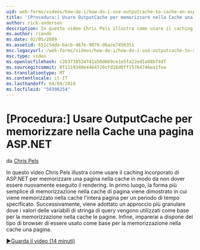 ```yaml
---
uid: web-forms/videos/how-do-i/how-do-i-use-outputcache-to-cache-an-aspnet-page
title: '[Procedura:] Usare OutputCache per memorizzare nella Cache una pagina ASP.NET | Microsoft Docs'
author: rick-anderson
description: In questo video Chris Pels illustra come usare il caching incorporato di ASP.NET per memorizzare una pagina nella cache in modo da non dover essere nuovamente eseguito il rendering. Prima di tutto la...
ms.author: riande
ms.date: 02/05/2009
ms.assetid: 651c54da-becb-467e-9076-d6ace7456351
msc.legacyurl: /web-forms/videos/how-do-i/how-do-i-use-outputcache-to-cache-an-aspnet-page
msc.type: video
ms.openlocfilehash: c2b3738524741a50d669ce1e5fa22ed1a88bf4df
ms.sourcegitcommit: 0f1119340e4464720cfd16d0ff15764746ea1fea
ms.translationtype: MT
ms.contentlocale: it-IT
ms.lasthandoff: 04/09/2019
ms.locfileid: "59398254"
---
```

# <a name="how-do-i-use-outputcache-to-cache-an-aspnet-page"></a>[Procedura:] Usare OutputCache per memorizzare nella Cache una pagina ASP.NET

da [Chris Pels](https://twitter.com/chrispels)

In questo video Chris Pels illustra come usare il caching incorporato di ASP.NET per memorizzare una pagina nella cache in modo da non dover essere nuovamente eseguito il rendering. In primo luogo, la forma più semplice di memorizzazione nella cache di pagina viene dimostrato in cui viene memorizzato nella cache l'intera pagina per un periodo di tempo specificato. Successivamente, viene adottato un approccio più granulare dove i valori delle variabili di stringa di query vengono utilizzati come base per la memorizzazione nella cache le pagine. Infine, imparerai a dispone del tipo di browser di essere usato come base per la memorizzazione nella cache una pagina.

[&#9654;Guarda il video (14 minuti)](https://channel9.msdn.com/Blogs/ASP-NET-Site-Videos/how-do-i-use-outputcache-to-cache-an-aspnet-page)

